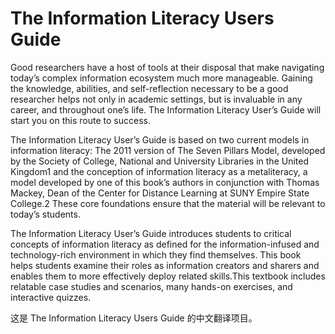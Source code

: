 # The Information Literacy Users Guide

Good researchers have a host of tools at their disposal that make navigating today’s complex information ecosystem much more manageable. Gaining the knowledge, abilities, and self-reflection necessary to be a good researcher helps not only in academic settings, but is invaluable in any career, and throughout one’s life. The Information Literacy User’s Guide will start you on this route to success.

The Information Literacy User’s Guide is based on two current models in information literacy: The 2011 version of The Seven Pillars Model, developed by the Society of College, National and University Libraries in the United Kingdom1 and the conception of information literacy as a metaliteracy, a model developed by one of this book’s authors in conjunction with Thomas Mackey, Dean of the Center for Distance Learning at SUNY Empire State College.2 These core foundations ensure that the material will be relevant to today’s students.

The Information Literacy User’s Guide introduces students to critical concepts of information literacy as defined for the information-infused and technology-rich environment in which they find themselves. This book helps students examine their roles as information creators and sharers and enables them to more effectively deploy related skills.This textbook includes relatable case studies and scenarios, many hands-on exercises, and interactive quizzes.

这是 The Information Literacy Users Guide 的中文翻译项目。
